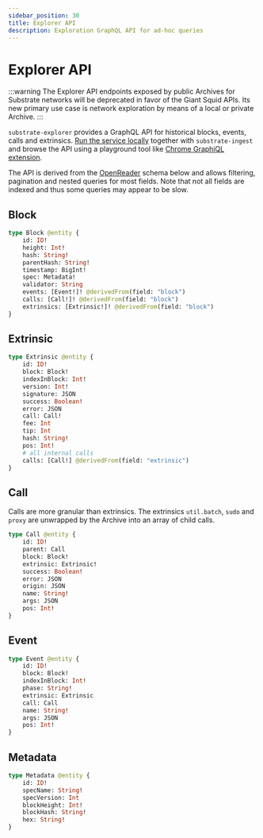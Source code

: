 ```yaml
---
sidebar_position: 30
title: Explorer API
description: Exploration GraphQL API for ad-hoc queries
---
```


# Explorer API

:::warning
The Explorer API endpoints exposed by public Archives for Substrate networks will be deprecated in favor of the Giant Squid APIs. Its new primary use case is network exploration by means of a local or private Archive.
:::

`substrate-explorer` provides a GraphQL API for historical blocks, events, calls and extrinsics. [Run the service locally](/firesquid/archives/substrate/self-hosted) together with `substrate-ingest` and browse the API using a playground tool like [Chrome GraphiQL extension](https://github.com/PowerKiKi/graphiql-extension).

The API is derived from the [OpenReader](https://github.com/subsquid/openreader) schema below and allows filtering, pagination and nested queries for most fields. Note that not all fields are indexed and thus some queries may appear to be slow.

## Block

```graphql
type Block @entity {
    id: ID!
    height: Int!
    hash: String!
    parentHash: String!
    timestamp: BigInt!
    spec: Metadata!
    validator: String
    events: [Event!]! @derivedFrom(field: "block")
    calls: [Call!]! @derivedFrom(field: "block")
    extrinsics: [Extrinsic!]! @derivedFrom(field: "block")
}
```

## Extrinsic

```graphql
type Extrinsic @entity {
    id: ID!
    block: Block!
    indexInBlock: Int!
    version: Int!
    signature: JSON
    success: Boolean!
    error: JSON
    call: Call!
    fee: Int
    tip: Int
    hash: String!
    pos: Int!
    # all internal calls
    calls: [Call!] @derivedFrom(field: "extrinsic")
}
```

## Call

Calls are more granular than extrinsics. The extrinsics `util.batch`, `sudo` and `proxy` are unwrapped by the Archive into an array of child calls.

```graphql
type Call @entity {
    id: ID!
    parent: Call
    block: Block!
    extrinsic: Extrinsic!
    success: Boolean!
    error: JSON
    origin: JSON
    name: String!
    args: JSON
    pos: Int!
}
```

## Event

```graphql
type Event @entity {
    id: ID!
    block: Block!
    indexInBlock: Int!
    phase: String!
    extrinsic: Extrinsic
    call: Call
    name: String!
    args: JSON
    pos: Int!
}
```

## Metadata

```graphql
type Metadata @entity {
    id: ID!
    specName: String!
    specVersion: Int
    blockHeight: Int!
    blockHash: String!
    hex: String!
}
```
